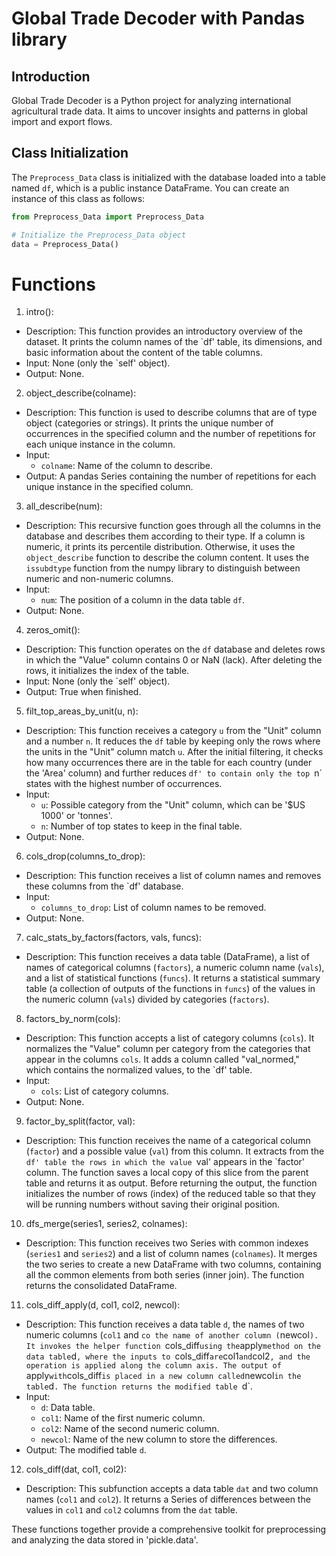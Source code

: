 # Global Trade Decoder with Pandas library

## Introduction
Global Trade Decoder is a Python project for analyzing international agricultural trade data. It aims to uncover insights and patterns in global import and export flows.

## Class Initialization
The `Preprocess_Data` class is initialized with the database loaded into a table named `df`, which is a public instance DataFrame. You can create an instance of this class as follows:

```python
from Preprocess_Data import Preprocess_Data

# Initialize the Preprocess_Data object
data = Preprocess_Data()
```

# Functions

 1. intro():
- Description: This function provides an introductory overview of the dataset. It prints the column names of the `df' table, its dimensions, and basic information about the content of the table columns.
- Input: None (only the `self' object).
- Output: None.

 2. object_describe(colname):
- Description: This function is used to describe columns that are of type object (categories or strings). It prints the unique number of occurrences in the specified column and the number of repetitions for each unique instance in the column.
- Input:
   - `colname`: Name of the column to describe.
- Output: A pandas Series containing the number of repetitions for each unique instance in the specified column.

3. all_describe(num):
- Description: This recursive function goes through all the columns in the database and describes them according to their type. If a column is numeric, it prints its percentile distribution. Otherwise, it uses the `object_describe` function to describe the column content. It uses the `issubdtype` function from the numpy library to distinguish between numeric and non-numeric columns.
- Input:
   - `num`: The position of a column in the data table `df`.
- Output: None.

4. zeros_omit():
- Description: This function operates on the `df` database and deletes rows in which the "Value" column contains 0 or NaN (lack). After deleting the rows, it initializes the index of the table.
- Input: None (only the `self' object).
- Output: True when finished.

5. filt_top_areas_by_unit(u, n):
- Description: This function receives a category `u` from the "Unit" column and a number `n`. It reduces the `df` table by keeping only the rows where the units in the "Unit" column match `u`. After the initial filtering, it checks how many occurrences there are in the table for each country (under the 'Area' column) and further reduces `df' to contain only the top `n` states with the highest number of occurrences.
- Input:
   - `u`: Possible category from the "Unit" column, which can be '$US 1000' or 'tonnes'.
   - `n`: Number of top states to keep in the final table.
- Output: None.

6. cols_drop(columns_to_drop):
- Description: This function receives a list of column names and removes these columns from the `df' database.
- Input:
   - `columns_to_drop`: List of column names to be removed.
- Output: None.

7. calc_stats_by_factors(factors, vals, funcs):
- Description: This function receives a data table (DataFrame), a list of names of categorical columns (`factors`), a numeric column name (`vals`), and a list of statistical functions (`funcs`). It returns a statistical summary table (a collection of outputs of the functions in `funcs`) of the values in the numeric column (`vals`) divided by categories (`factors`).

8. factors_by_norm(cols):
- Description: This function accepts a list of category columns (`cols`). It normalizes the "Value" column per category from the categories that appear in the columns `cols`. It adds a column called "val_normed," which contains the normalized values, to the `df' table.
- Input:
   - `cols`: List of category columns.
- Output: None.

9. factor_by_split(factor, val):
- Description: This function receives the name of a categorical column (`factor`) and a possible value (`val`) from this column. It extracts from the `df' table the rows in which the value `val' appears in the `factor' column. The function saves a local copy of this slice from the parent table and returns it as output. Before returning the output, the function initializes the number of rows (index) of the reduced table so that they will be running numbers without saving their original position.

10. dfs_merge(series1, series2, colnames):
- Description: This function receives two Series with common indexes (`series1` and `series2`) and a list of column names (`colnames`). It merges the two series to create a new DataFrame with two columns, containing all the common elements from both series (inner join). The function returns the consolidated DataFrame.

11. cols_diff_apply(d, col1, col2, newcol):
- Description: This function receives a data table `d`, the names of two numeric columns (`col1` and `co the name of another column (`newcol`). It invokes the helper function `cols_diff` using the `apply` method on the data table `d`, where the inputs to `cols_diff` are `col1` and `col2`, and the operation is applied along the column axis. The output of `apply` with `cols_diff` is placed in a new column called `newcol` in the table `d`. The function returns the modified table `d`.
- Input:
  - `d`: Data table.
  - `col1`: Name of the first numeric column.
  - `col2`: Name of the second numeric column.
  - `newcol`: Name of the new column to store the differences.
- Output: The modified table `d`.

12. cols_diff(dat, col1, col2):
- Description: This subfunction accepts a data table `dat` and two column names (`col1` and `col2`). It returns a Series of differences between the values in `col1` and `col2` columns from the `dat` table.

These functions together provide a comprehensive toolkit for preprocessing and analyzing the data stored in 'pickle.data'.
